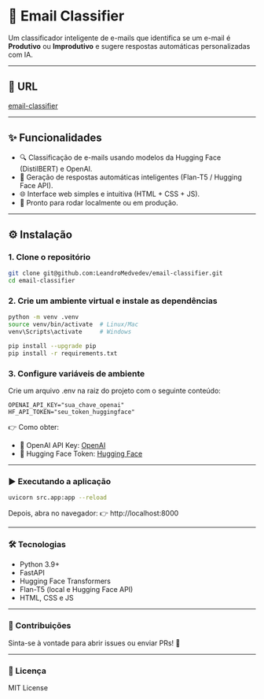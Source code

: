 # 📧 Email Classifier

Um classificador inteligente de e-mails que identifica se um e-mail é **Produtivo** ou **Improdutivo** e sugere respostas automáticas personalizadas com IA.

---

## 🔗 URL
[email-classifier](https://email-classifier-service-111453862559.southamerica-east1.run.app/)  

---

## ✨ Funcionalidades
- 🔍 Classificação de e-mails usando modelos da Hugging Face (DistilBERT) e OpenAI.
- 🤖 Geração de respostas automáticas inteligentes (Flan-T5 / Hugging Face API).
- 🌐 Interface web simples e intuitiva (HTML + CSS + JS).
- 🚀 Pronto para rodar localmente ou em produção.

---

## ⚙️ Instalação

### 1. Clone o repositório
```bash
git clone git@github.com:LeandroMedvedev/email-classifier.git
cd email-classifier
```

### 2. Crie um ambiente virtual e instale as dependências
```bash
python -m venv .venv
source venv/bin/activate  # Linux/Mac
venv\Scripts\activate     # Windows

pip install --upgrade pip
pip install -r requirements.txt
```

### 3. Configure variáveis de ambiente

Crie um arquivo .env na raiz do projeto com o seguinte conteúdo:
```env
OPENAI_API_KEY="sua_chave_openai"
HF_API_TOKEN="seu_token_huggingface"
```

👉 Como obter:
* 🔑 OpenAI API Key: [OpenAI](https://platform.openai.com/)
* 🔑 Hugging Face Token: [Hugging Face](https://huggingface.co/settings/tokens)

---

### ▶️ Executando a aplicação
```bash
uvicorn src.app:app --reload
```

Depois, abra no navegador:
👉 http://localhost:8000  

---

### 🛠 Tecnologias

* Python 3.9+
* FastAPI
* Hugging Face Transformers
* Flan-T5 (local e Hugging Face API)
* HTML, CSS e JS

---

### 🤝 Contribuições
Sinta-se à vontade para abrir issues ou enviar PRs! 🙌  

---

### 📜 Licença
MIT License
